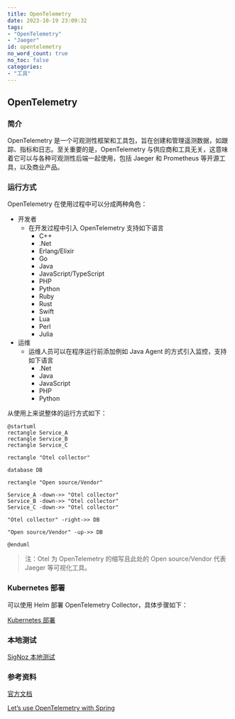 ```yaml
---
title: OpenTelemetry
date: 2023-10-19 23:09:32
tags:
- "OpenTelemetry"
- "Jaeger"
id: opentelemetry
no_word_count: true
no_toc: false
categories:
- "工具"
---
```


## OpenTelemetry

### 简介

OpenTelemetry 是一个可观测性框架和工具包，旨在创建和管理遥测数据，如跟踪、指标和日志。至关重要的是，OpenTelemetry 与供应商和工具无关，这意味着它可以与各种可观测性后端一起使用，包括 Jaeger 和 Prometheus 等开源工具，以及商业产品。

### 运行方式

OpenTelemetry 在使用过程中可以分成两种角色：

- 开发者
    - 在开发过程中引入 OpenTelemetry 支持如下语言
        - C++
        - .Net
        - Erlang/Elixir
        - Go
        - Java
        - JavaScript/TypeScript
        - PHP
        - Python
        - Ruby
        - Rust
        - Swift
        - Lua
        - Perl
        - Julia
- 运维
    - 运维人员可以在程序运行前添加例如 Java Agent 的方式引入监控，支持如下语言
        - .Net
        - Java
        - JavaScript
        - PHP
        - Python

从使用上来说整体的运行方式如下：

```plantuml
@startuml
rectangle Service_A
rectangle Service_B
rectangle Service_C

rectangle "Otel collector"

database DB

rectangle "Open source/Vendor"

Service_A -down->> "Otel collector"
Service_B -down->> "Otel collector"
Service_C -down->> "Otel collector"

"Otel collector" -right->> DB

"Open source/Vendor" -up->> DB

@enduml
```

> 注：Otel 为 OpenTelemetry 的缩写且此处的 Open source/Vendor 代表 Jaeger 等可视化工具。

### Kubernetes 部署

可以使用 Helm 部署 OpenTelemetry Collector，具体步骤如下：

[Kubernetes 部署](https://opentelemetry.io/docs/kubernetes/helm/collector/)

### 本地测试

[SigNoz 本地测试](https://signoz.io/docs/install/docker/)

### 参考资料

[官方文档](https://opentelemetry.io/docs/)

[Let’s use OpenTelemetry with Spring](https://spring.io/blog/2024/10/28/lets-use-opentelemetry-with-spring)
